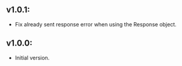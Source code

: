 ## v1.0.1:

- Fix already sent response error when using the Response object.

## v1.0.0:

- Initial version.
